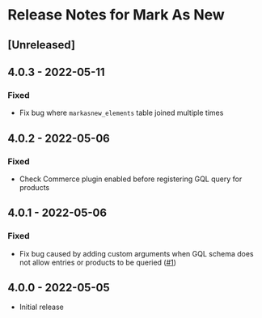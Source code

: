 # Release Notes for Mark As New

## [Unreleased]

## 4.0.3 - 2022-05-11
### Fixed
- Fix bug where `markasnew_elements` table joined multiple times

## 4.0.2 - 2022-05-06
### Fixed
- Check Commerce plugin enabled before registering GQL query for products

## 4.0.1 - 2022-05-06
### Fixed
- Fix bug caused by adding custom arguments when GQL schema does not allow entries or products to be queried ([#1])

[#1]: https://github.com/thepixelage/craft-markasnew/issues/1

## 4.0.0 - 2022-05-05
- Initial release
